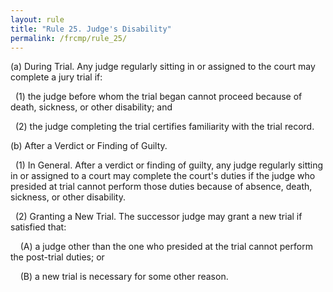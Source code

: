 ```yaml
---
layout: rule
title: "Rule 25. Judge's Disability"
permalink: /frcmp/rule_25/
---
```


(a) During Trial. Any judge regularly sitting in or assigned to the court may complete a jury trial if:


&nbsp;&nbsp;(1) the judge before whom the trial began cannot proceed because of death, sickness, or other disability; and


&nbsp;&nbsp;(2) the judge completing the trial certifies familiarity with the trial record.


(b) After a Verdict or Finding of Guilty.


&nbsp;&nbsp;(1) In General. After a verdict or finding of guilty, any judge regularly sitting in or assigned to a court may complete the court's duties if the judge who presided at trial cannot perform those duties because of absence, death, sickness, or other disability.


&nbsp;&nbsp;(2) Granting a New Trial. The successor judge may grant a new trial if satisfied that:


&nbsp;&nbsp;&nbsp;&nbsp;(A) a judge other than the one who presided at the trial cannot perform the post-trial duties; or


&nbsp;&nbsp;&nbsp;&nbsp;(B) a new trial is necessary for some other reason.